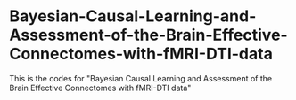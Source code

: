 # Bayesian-Causal-Learning-and-Assessment-of-the-Brain-Effective-Connectomes-with-fMRI-DTI-data
This is the codes for "Bayesian Causal Learning and Assessment of the Brain Effective Connectomes with fMRI-DTI data"
